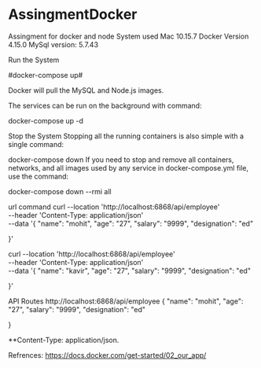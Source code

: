 # AssingmentDocker
Assingment for docker and node
System used Mac 10.15.7
Docker Version 4.15.0
MySql version: 5.7.43 


Run the System

#docker-compose up#


Docker will pull the MySQL and Node.js images.

The services can be run on the background with command:

docker-compose up -d


Stop the System
Stopping all the running containers is also simple with a single command:

docker-compose down
If you need to stop and remove all containers, networks, and all images used by any service in docker-compose.yml file, use the command:

docker-compose down --rmi all

url command
curl --location 'http://localhost:6868/api/employee' \
--header 'Content-Type: application/json' \
--data '{
    "name": "mohit",
    "age":  "27",
    "salary": "9999",
    "designation": "ed"

}'

curl --location 'http://localhost:6868/api/employee' \
--header 'Content-Type: application/json' \
--data '{
    "name": "kavir",
    "age":  "27",
    "salary": "9999",
    "designation": "ed"

}'




API Routes
http://localhost:6868/api/employee
{
    "name": "mohit",
    "age":  "27",
    "salary": "9999",
    "designation": "ed"

}

**Content-Type: application/json.




Refrences:
https://docs.docker.com/get-started/02_our_app/
